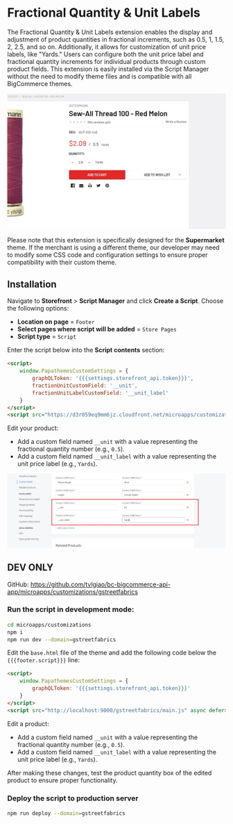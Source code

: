 # Fractional Quantity & Unit Labels

The Fractional Quantity & Unit Labels extension enables the display and adjustment of product quantities in fractional increments, such as 0.5, 1, 1.5, 2, 2.5, and so on. Additionally, it allows for customization of unit price labels, like "Yards." Users can configure both the unit price label and fractional quantity increments for individual products through custom product fields. This extension is easily installed via the Script Manager without the need to modify theme files and is compatible with all BigCommerce themes.

![fractional product quantity](img/fractional-quantity-pdp.jpg)

Please note that this extension is specifically designed for the **Supermarket** theme. If the merchant is using a different theme, our developer may need to modify some CSS code and configuration settings to ensure proper compatibility with their custom theme.

## Installation

Navigate to **Storefront** > **Script Manager** and click **Create a Script**. Choose the following options:

- **Location on page** = `Footer`
- **Select pages where script will be added** = `Store Pages`
- **Script type** = `Script`

Enter the script below into the **Script contents** section:

```html
<script>
    window.PapathemesCustomSettings = {
        graphQLToken: '{{{settings.storefront_api.token}}}',
        fractionUnitCustomField: '__unit',
        fractionUnitLabelCustomField: '__unit_label'
    }
</script>
<script src="https://d3r059eq9mm6jz.cloudfront.net/microapps/customizations/gstreetfabrics/main.js" async defer></script>
```

Edit your product:

- Add a custom field named `__unit` with a value representing the fractional quantity number (e.g., `0.5`).
- Add a custom field named `__unit_label` with a value representing the unit price label (e.g., `Yards`).

![Edit custom fields](img/fractional-quantity-edit-custom-fields.jpg)


## DEV ONLY

GitHub: https://github.com/tvlgiao/bc-bigcommerce-api-app/microapps/customizations/gstreetfabrics

### Run the script in development mode:

```bash
cd microapps/customizations
npm i
npm run dev --domain=gstreetfabrics
```

Edit the `base.html` file of the theme and add the following code below the `{{{footer.script}}}` line:

```html
<script>
    window.PapathemesCustomSettings = {
        graphQLToken: '{{{settings.storefront_api.token}}}'
    }
</script>
<script src="http://localhost:9000/gstreetfabrics/main.js" async defer></script>
```

Edit a product:

- Add a custom field named `__unit` with a value representing the fractional quantity number (e.g., `0.5`).
- Add a custom field named `__unit_label` with a value representing the unit price label (e.g., `Yards`).


After making these changes, test the product quantity box of the edited product to ensure proper functionality.



### Deploy the script to production server

```bash
npm run deploy --domain=gstreetfabrics
```

